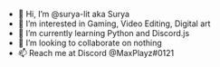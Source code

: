 - 👋 Hi, I’m @surya-lit aka Surya
- 👀 I’m interested in Gaming, Video Editing, Digital art
- 🌱 I’m currently learning Python and Discord.js
- 💞️ I’m looking to collaborate on nothing
- 📫 Reach me at Discord @MaxPlayz#0121

<!---
surya-lit/surya-lit is a ✨ special ✨ repository because its `README.md` (this file) appears on your GitHub profile.
You can click the Preview link to take a look at your changes.
--->
